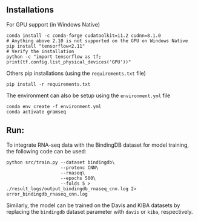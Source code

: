 ## Installations

For GPU support (in Windows Native)
```
conda install -c conda-forge cudatoolkit=11.2 cudnn=8.1.0
# Anything above 2.10 is not supported on the GPU on Windows Native
pip install "tensorflow<2.11"
# Verify the installation
python -c "import tensorflow as tf; print(tf.config.list_physical_devices('GPU'))"
```

Others pip installations (using the `requirements.txt` file)
```
pip install -r requirements.txt
```
The environment can also be setup using the `environment.yml` file
```
conda env create -f environment.yml
conda activate gramseq
```

## Run:
To integrate RNA-seq data with the BindingDB dataset for model training, the following code can be used:
```
python src/train.py --dataset bindingdb\
                    --protenc CNN\
                    --rnaseq\
                    --epochs 500\
                    --folds 5 > ./result_logs/output_bindingdb_rnaseq_cnn.log 2> error_bindingdb_rnaseq_cnn.log
```
Similarly, the model can be trained on the Davis and KIBA datasets by replacing the `bindingdb` dataset parameter with `davis` or `kiba`, respectively.


